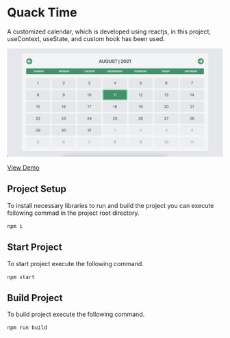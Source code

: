 # Quack Time

A customized calendar, which is developed using reactjs, in this project, useContext, useState, and custom hook has been used.


![Quack Time](https://github.com/usama-akmal/quack-time/blob/main/public/app.png?raw=true)


<a href="https://quack-time.web.app/" target="_blank">View Demo</a>

## Project Setup
To install necessary libraries to run and build the project you can execute following commad in the project root directory.

    npm i
## Start Project
To start project execute the following command.

	npm start
	
## Build Project
To build project execute the following command.

	npm run build

